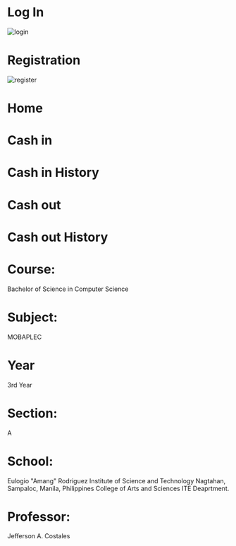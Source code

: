 # Log In
![login](https://user-images.githubusercontent.com/81355022/179338905-5f37cd83-5abd-408a-ac3b-78387a191abe.jpg)
# Registration
![register](https://user-images.githubusercontent.com/81355022/179339006-c98d6b62-2938-4e32-a0a3-baa4b0bc2309.jpg)
# Home
# Cash in

# Cash in History

# Cash out

# Cash out History










# Course:
Bachelor of Science in Computer Science
# Subject:
MOBAPLEC
# Year
3rd Year
# Section:
A
# School:
 Eulogio "Amang" Rodriguez Institute of Science and Technology
 Nagtahan, Sampaloc, Manila, Philippines
 College of Arts and Sciences
 ITE Deaprtment.
 # Professor:
 Jefferson A. Costales



 
 
 
 
 

